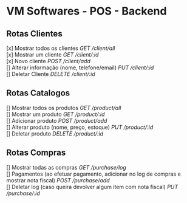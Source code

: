 # VM Softwares - POS - Backend

## Rotas Clientes
[x] Mostrar todos os clientes *GET /client/all*<br>
[x] Mostrar um cliente *GET /client/:id*<br>
[x] Novo cliente *POST /client/add*<br>
[] Alterar informação (nome, telefone/email) *PUT /client/:id*<br>
[] Deletar Cliente *DELETE /client/:id*

## Rotas Catalogos
[] Mostrar todos os produtos *GET /product/all*<br>
[] Mostrar um produto *GET /product/:id*<br>
[] Adicionar produto *POST /product/add*<br>
[] Alterar produto (nome, preço, estoque) *PUT /product/:id*<br>
[] Deletar produto *DELETE /product/:id*

## Rotas Compras
[] Mostrar todas as compras *GET /purchase/log*<br>
[] Pagamentos (ao efetuar pagamento, adicionar no log de compras e mostrar nota fiscal) *POST /purchase/add*<br>
[] Deletar log (caso queira devolver algum item com nota fiscal) *PUT /purchase/:id*
